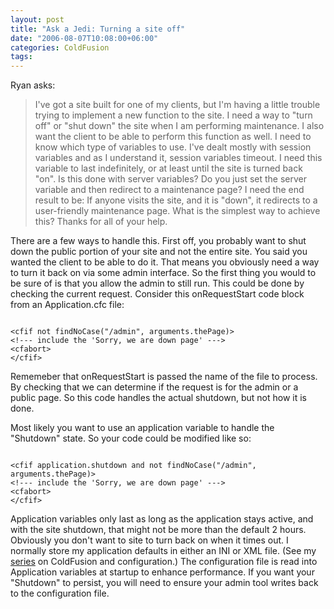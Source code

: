 ```yaml
---
layout: post
title: "Ask a Jedi: Turning a site off"
date: "2006-08-07T10:08:00+06:00"
categories: ColdFusion 
tags: 
---
```


Ryan asks:

<blockquote>
I've got a site built for one of my clients, but I'm having a little trouble
trying to implement a new function to the site.  I need a way to "turn off" or "shut down" the site when I am performing maintenance.  I
also want the client to be able to perform this function as well.  I need to
know which type of variables to use.  I've dealt mostly with session variables
and as I understand it, session variables timeout.  I need this variable to last
indefinitely, or at least until the site is turned back &quot;on&quot;.  Is this
done with server variables?  Do you just set the server variable and then
redirect to a maintenance page?  I need the end result to be:  If anyone visits
the site, and it is "down", it redirects to a user-friendly
maintenance page.  What is the simplest way to achieve this?  Thanks for all of
your help.
</blockquote>

There are a few ways to handle this. First off, you probably want to shut down the public portion of your site and not the entire site. You said you wanted the client to be able to do it. That means you obviously need a way to turn it back on via some admin interface. So the first thing you would to be sure of is that you allow the admin to still run. This could be done by checking the current request. Consider this onRequestStart code block from an Application.cfc file:

<code>
&lt;cfif not findNoCase("/admin", arguments.thePage)&gt;
&lt;!--- include the 'Sorry, we are down page' ---&gt;
&lt;cfabort&gt;
&lt;/cfif&gt;
</code>

Rememeber that onRequestStart is passed the name of the file to process. By checking that we can determine if the request is for the admin or a public page. So this code handles the actual shutdown, but not how it is done. 

Most likely you want to use an application variable to handle the "Shutdown" state. So your code could be modified like so:

<code>
&lt;cfif application.shutdown and not findNoCase("/admin", arguments.thePage)&gt;
&lt;!--- include the 'Sorry, we are down page' ---&gt;
&lt;cfabort&gt;
&lt;/cfif&gt;
</code>

Application variables only last as long as the application stays active, and with the site shutdown, that might not be more than the default 2 hours. Obviously you don't want to site to turn back on when it times out. I normally store my application defaults in either an INI or XML file. (See my <a href="http://ray.camdenfamily.com/index.cfm/2005/9/8/ColdFusion-101-Config-Files-AGoGo-Part-3-Wrap-Up">series</a> on ColdFusion and configuration.) The configuration file is read into Application variables at startup to enhance performance. If you want your "Shutdown" to persist, you will need to ensure your admin tool writes back to the configuration file.